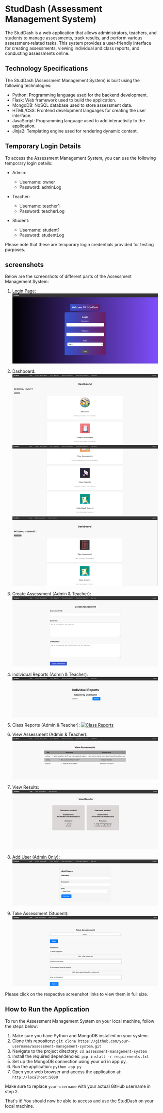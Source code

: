 # StudDash (Assessment Management System)

The StudDash is a web application that allows administrators, teachers, and students to manage assessments, track results, and perform various assessment-related tasks. This system provides a user-friendly interface for creating assessments, viewing individual and class reports, and conducting assessments online.

## Technology Specifications

The StudDash (Assessment Management System) is built using the following technologies:

- Python: Programming language used for the backend development.
- Flask: Web framework used to build the application.
- MongoDB: NoSQL database used to store assessment data.
- HTML/CSS: Frontend development languages for creating the user interface.
- JavaScript: Programming language used to add interactivity to the application.
- Jinja2: Templating engine used for rendering dynamic content.

## Temporary Login Details

To access the Assessment Management System, you can use the following temporary login details:

- Admin:
  - Username: owner
  - Password: adminLog

- Teacher:
  - Username: teacher1
  - Password: teacherLog

- Student:
  - Username: student1
  - Password: studentLog

Please note that these are temporary login credentials provided for testing purposes.

## screenshots

Below are the screenshots of different parts of the Assessment Management System:

1. Login Page:
   [![Login Page](static/screenshots/home.png)](static/screenshots/home.png)

2. Dashboard:
   [![Admin Dashboard](static/screenshots/od1.png)](static/screenshots/od1.png)
   [![Admin Dashboard](static/screenshots/od2.png)](static/screenshots/od2.png)
   [![Student Dashboard](static/screenshots/sd.png)](static/screenshots/sd.png)

3. Create Assessment (Admin & Teacher):
   [![Create Assessment](static/screenshots/ca.png)](static/screenshots/ca.png)

4. Individual Reports (Admin & Teacher):
   [![Individual Reports](static/screenshots/ir.png)](static/screenshots/ir.png)

5. Class Reports (Admin & Teacher):
   [![Class Reports](static/screenshots/cr.png)](static/screenshots/cr.png)

6. View Assessment (Admin & Teacher):
   [![View Assessment](static/screenshots/va.png)](static/screenshots/va.png)

7. View Results:
   [![View Results](static/screenshots/vr.png)](static/screenshots/vr.png)

8. Add User (Admin Only):
   [![Add User](static/screenshots/au.png)](static/screenshots/au.png)

9. Take Assessment (Student):
   [![Take Assessment](static/screenshots/ta.png)](static/screenshots/ta.png)

Please click on the respective screenshot links to view them in full size.

## How to Run the Application

To run the Assessment Management System on your local machine, follow the steps below:

1. Make sure you have Python and MongoDB installed on your system.
2. Clone this repository: `git clone https://github.com/your-username/assessment-management-system.git`
3. Navigate to the project directory: `cd assessment-management-system`
4. Install the required dependencies: `pip install -r requirements.txt`
5. Set up the MongoDB connection using your uri in app.py.
6. Run the application: `python app.py`
7. Open your web browser and access the application at: `http://localhost:5000`

Make sure to replace `your-username` with your actual GitHub username in step 2.

That's it! You should now be able to access and use the StudDash on your local machine.


